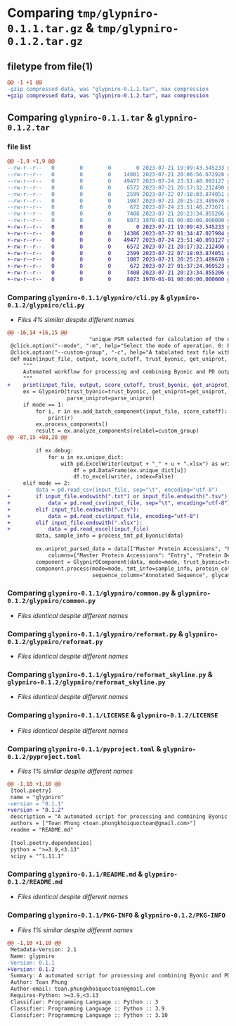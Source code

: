 # Comparing `tmp/glypniro-0.1.1.tar.gz` & `tmp/glypniro-0.1.2.tar.gz`

## filetype from file(1)

```diff
@@ -1 +1 @@
-gzip compressed data, was "glypniro-0.1.1.tar", max compression
+gzip compressed data, was "glypniro-0.1.2.tar", max compression
```

## Comparing `glypniro-0.1.1.tar` & `glypniro-0.1.2.tar`

### file list

```diff
@@ -1,9 +1,9 @@
--rw-r--r--   0        0        0        0 2023-07-21 19:09:43.545233 glypniro-0.1.1/glypniro/__init__.py
--rw-r--r--   0        0        0    14001 2023-07-21 20:06:56.672928 glypniro-0.1.1/glypniro/cli.py
--rw-r--r--   0        0        0    49477 2023-07-24 23:51:40.093127 glypniro-0.1.1/glypniro/common.py
--rw-r--r--   0        0        0     6572 2023-07-21 20:17:32.212490 glypniro-0.1.1/glypniro/reformat.py
--rw-r--r--   0        0        0     2599 2023-07-22 07:18:03.874051 glypniro-0.1.1/glypniro/reformat_skyline.py
--rw-r--r--   0        0        0     1087 2023-07-21 20:25:23.489670 glypniro-0.1.1/LICENSE
--rw-r--r--   0        0        0      672 2023-07-24 23:51:48.273671 glypniro-0.1.1/pyproject.toml
--rw-r--r--   0        0        0     7408 2023-07-21 20:23:34.855206 glypniro-0.1.1/README.md
--rw-r--r--   0        0        0     8073 1970-01-01 00:00:00.000000 glypniro-0.1.1/PKG-INFO
+-rw-r--r--   0        0        0        0 2023-07-21 19:09:43.545233 glypniro-0.1.2/glypniro/__init__.py
+-rw-r--r--   0        0        0    14386 2023-07-27 01:34:47.027984 glypniro-0.1.2/glypniro/cli.py
+-rw-r--r--   0        0        0    49477 2023-07-24 23:51:40.093127 glypniro-0.1.2/glypniro/common.py
+-rw-r--r--   0        0        0     6572 2023-07-21 20:17:32.212490 glypniro-0.1.2/glypniro/reformat.py
+-rw-r--r--   0        0        0     2599 2023-07-22 07:18:03.874051 glypniro-0.1.2/glypniro/reformat_skyline.py
+-rw-r--r--   0        0        0     1087 2023-07-21 20:25:23.489670 glypniro-0.1.2/LICENSE
+-rw-r--r--   0        0        0      672 2023-07-27 01:37:24.969523 glypniro-0.1.2/pyproject.toml
+-rw-r--r--   0        0        0     7408 2023-07-21 20:23:34.855206 glypniro-0.1.2/README.md
+-rw-r--r--   0        0        0     8073 1970-01-01 00:00:00.000000 glypniro-0.1.2/PKG-INFO
```

### Comparing `glypniro-0.1.1/glypniro/cli.py` & `glypniro-0.1.2/glypniro/cli.py`

 * *Files 4% similar despite different names*

```diff
@@ -16,14 +16,15 @@
                          "unique PSM selected for calculation of the data in the final output", is_flag=True)
 @click.option("--mode", "-m", help="Select the mode of operation. 0: Byonic only, 1: PD only, 2: Byonic and PD", type=int, default=2)
 @click.option("--custom-group", "-c", help="A tabulated text file with two columns, Glycans and Labels. Glycans must be the glycans appear in the result and labels is the custome label for them", type=click.Path(exists=True))
 def main(input_file, output, score_cutoff, trust_byonic, get_uniprot, parse_uniprot, debug, mode, custom_group):
     """
     Automated workflow for processing and combining Byonic and PD output
     """
+    print(input_file, output, score_cutoff, trust_byonic, get_uniprot, parse_uniprot, debug, mode, custom_group)
     ex = GlypnirO(trust_byonic=trust_byonic, get_uniprot=get_uniprot, debug=debug,
                   parse_uniprot=parse_uniprot)
     if mode == 1:
         for i, r in ex.add_batch_component(input_file, score_cutoff):
             print(r)
         ex.process_components()
         result = ex.analyze_components(relabel=custom_group)
@@ -87,15 +88,20 @@
 
         if ex.debug:
             for u in ex.unique_dict:
                 with pd.ExcelWriter(output + "_" + u + ".xlsx") as writer:
                     df = pd.DataFrame(ex.unique_dict[u])
                     df.to_excel(writer, index=False)
     elif mode == 2:
-        data = pd.read_csv(input_file, sep="\t", encoding="utf-8")
+        if input_file.endswith(".txt") or input_file.endswith(".tsv"):
+            data = pd.read_csv(input_file, sep="\t", encoding="utf-8")
+        elif input_file.endswith(".csv"):
+            data = pd.read_csv(input_file, encoding="utf-8")
+        elif input_file.endswith(".xlsx"):
+            data = pd.read_excel(input_file)
         data, sample_info = process_tmt_pd_byonic(data)
 
         ex.uniprot_parsed_data = data[["Master Protein Accessions", "Protein Descriptions"]].rename(
             columns={"Master Protein Accessions": "Entry", "Protein Descriptions": "Protein names"})
         component = GlypnirOComponent(data, mode=mode, trust_byonic=trust_byonic)
         component.process(mode=mode, tmt_info=sample_info, protein_column="Master Protein Accessions",
                           sequence_column="Annotated Sequence", glycans_column="Glycan composition",
```

### Comparing `glypniro-0.1.1/glypniro/common.py` & `glypniro-0.1.2/glypniro/common.py`

 * *Files identical despite different names*

### Comparing `glypniro-0.1.1/glypniro/reformat.py` & `glypniro-0.1.2/glypniro/reformat.py`

 * *Files identical despite different names*

### Comparing `glypniro-0.1.1/glypniro/reformat_skyline.py` & `glypniro-0.1.2/glypniro/reformat_skyline.py`

 * *Files identical despite different names*

### Comparing `glypniro-0.1.1/LICENSE` & `glypniro-0.1.2/LICENSE`

 * *Files identical despite different names*

### Comparing `glypniro-0.1.1/pyproject.toml` & `glypniro-0.1.2/pyproject.toml`

 * *Files 1% similar despite different names*

```diff
@@ -1,10 +1,10 @@
 [tool.poetry]
 name = "glypniro"
-version = "0.1.1"
+version = "0.1.2"
 description = "A automated script for processing and combining Byonic and PD standard output."
 authors = ["Toan Phung <toan.phungkhoiquoctoan@gmail.com>"]
 readme = "README.md"
 
 [tool.poetry.dependencies]
 python = ">=3.9,<3.13"
 scipy = "^1.11.1"
```

### Comparing `glypniro-0.1.1/README.md` & `glypniro-0.1.2/README.md`

 * *Files identical despite different names*

### Comparing `glypniro-0.1.1/PKG-INFO` & `glypniro-0.1.2/PKG-INFO`

 * *Files 1% similar despite different names*

```diff
@@ -1,10 +1,10 @@
 Metadata-Version: 2.1
 Name: glypniro
-Version: 0.1.1
+Version: 0.1.2
 Summary: A automated script for processing and combining Byonic and PD standard output.
 Author: Toan Phung
 Author-email: toan.phungkhoiquoctoan@gmail.com
 Requires-Python: >=3.9,<3.13
 Classifier: Programming Language :: Python :: 3
 Classifier: Programming Language :: Python :: 3.9
 Classifier: Programming Language :: Python :: 3.10
```

